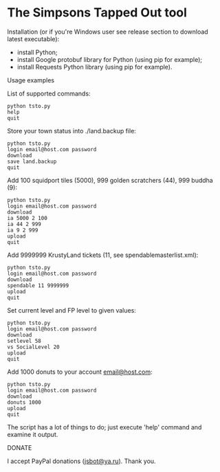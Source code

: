 The Simpsons Tapped Out tool
====

Installation (or if you're Windows user see release section to download latest executable):
- install Python;
- install Google protobuf library for Python (using pip for example);
- install Requests Python library (using pip for example).

Usage examples

List of supported commands:

    python tsto.py
    help
    quit

Store your town status into ./land.backup file:

    python tsto.py
    login email@host.com password
    download
    save land.backup
    quit

Add 100 squidport tiles (5000), 999 golden scratchers (44), 999 buddha (9):

    python tsto.py
    login email@host.com password
    download
    ia 5000 2 100
    ia 44 2 999
    ia 9 2 999
    upload
    quit

Add 9999999 KrustyLand tickets (11, see spendablemasterlist.xml):

    python tsto.py
    login email@host.com password
    download
    spendable 11 9999999
    upload
    quit

Set current level and FP level to given values:

    python tsto.py
    login email@host.com password
    download
    setlevel 58
    vs SocialLevel 20
    upload
    quit

Add 1000 donuts to your account email@host.com:

    python tsto.py
    login email@host.com password
    download
    donuts 1000
    upload
    quit

The script has a lot of things to do; just execute 'help' command and examine it output.

DONATE

I accept PayPal donations (jsbot@ya.ru). Thank you.
